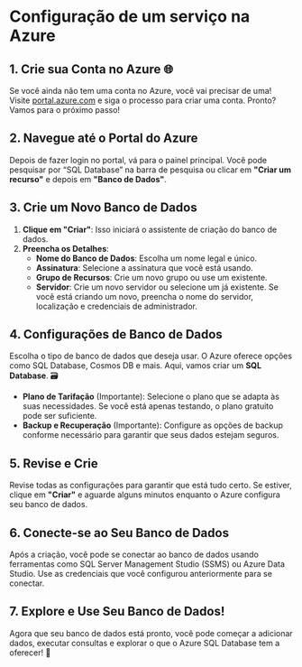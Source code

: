 
# Configuração de um serviço na Azure


## 1. Crie sua Conta no Azure 🌐

Se você ainda não tem uma conta no Azure, você vai precisar de uma! Visite [portal.azure.com](https://portal.azure.com) e siga o processo para criar uma conta. Pronto? Vamos para o próximo passo! 

## 2. Navegue até o Portal do Azure 

Depois de fazer login no portal, vá para o painel principal. Você pode pesquisar por “SQL Database” na barra de pesquisa ou clicar em **"Criar um recurso"** e depois em **"Banco de Dados"**. 

## 3. Crie um Novo Banco de Dados 

1. **Clique em "Criar"**: Isso iniciará o assistente de criação do banco de dados.
2. **Preencha os Detalhes**:
   - **Nome do Banco de Dados**: Escolha um nome legal e único. 
   - **Assinatura**: Selecione a assinatura que você está usando.
   - **Grupo de Recursos**: Crie um novo grupo ou use um existente. 
   - **Servidor**: Crie um novo servidor ou selecione um já existente. Se você está criando um novo, preencha o nome do servidor, localização e credenciais de administrador. 

## 4. Configurações de Banco de Dados 

Escolha o tipo de banco de dados que deseja usar. O Azure oferece opções como SQL Database, Cosmos DB e mais. Aqui, vamos criar um **SQL Database**. 🗃

- **Plano de Tarifação** (Importante): Selecione o plano que se adapta às suas necessidades. Se você está apenas testando, o plano gratuito pode ser suficiente. 
- **Backup e Recuperação** (Importante): Configure as opções de backup conforme necessário para garantir que seus dados estejam seguros. 

## 5. Revise e Crie 

Revise todas as configurações para garantir que está tudo certo. Se estiver, clique em **"Criar"** e aguarde alguns minutos enquanto o Azure configura seu banco de dados. 

## 6. Conecte-se ao Seu Banco de Dados 

Após a criação, você pode se conectar ao banco de dados usando ferramentas como SQL Server Management Studio (SSMS) ou Azure Data Studio. Use as credenciais que você configurou anteriormente para se conectar. 

## 7. Explore e Use Seu Banco de Dados! 

Agora que seu banco de dados está pronto, você pode começar a adicionar dados, executar consultas e explorar o que o Azure SQL Database tem a oferecer! 🚀
